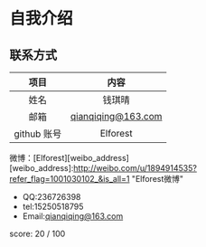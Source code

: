 自我介绍
=======

联系方式
-------

| 项目 | 内容 |
|:----:|:----:|
| 姓名 | 钱琪晴 |
| 邮箱 | qianqiqing@163.com |
| github 账号 | Elforest |


微博：[Elforest][weibo_address]
[weibo_address]:http://weibo.com/u/1894914535?refer_flag=1001030102_&is_all=1 "Elforest微博"


* QQ:236726398
* tel:15250518795
* Email:qianqiqing@163.com

score: 20 / 100
